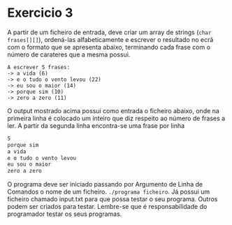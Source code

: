 # Exercicio 3
A partir de um ficheiro de entrada, deve criar um array de strings (`char frases[][]`), ordená-las alfabeticamente e escrever o resultado no ecrã com o formato que se apresenta abaixo, terminando cada frase com o número de carateres que a mesma possui.

```console
A escrever 5 frases:
-> a vida (6)
-> e o tudo o vento levou (22)
-> eu sou o maior (14)
-> porque sim (10)
-> zero a zero (11)

```

O output mostrado acima possui como entrada o ficheiro abaixo, onde na primeira linha é colocado um inteiro que diz respeito ao número de frases a ler. A partir da segunda linha encontra-se uma frase por linha

```txt
5
porque sim
a vida
e o tudo o vento levou
eu sou o maior
zero a zero
```

O programa deve ser iniciado passando por Argumento de Linha de Comandos o nome de um ficheiro. `./programa ficheiro`. Já possui um ficheiro chamado input.txt para que possa testar o seu programa. Outros podem ser criados para testar. Lembre-se que é responsabilidade do programador testar os seus programas.
